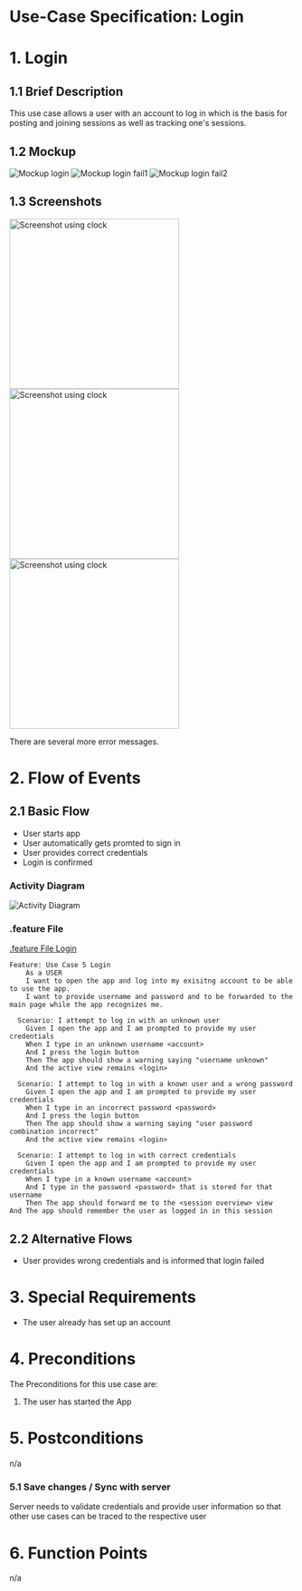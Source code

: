 # Use-Case Specification: Login

# 1. Login

## 1.1 Brief Description
This use case allows a user with an account to log in which is the basis for posting and joining sessions as well as tracking one's sessions.

## 1.2 Mockup
![Mockup login](../mockups/Login.png)
![Mockup login fail1](../mockups/Login_Fail1.png)
![Mockup login fail2](../mockups/Login_Fail2.png)

## 1.3 Screenshots
<img src="./Screenshots/UC5_Login_Screenshot.png" alt="Screenshot using clock" width="300"/> <img src="./Screenshots/UC5_Login_Screenshot2.png" alt="Screenshot using clock" width="300"/> <img src="./Screenshots/UC5_Login_Screenshot3.png" alt="Screenshot using clock" width="300"/>

There are several more error messages.

# 2. Flow of Events

## 2.1 Basic Flow
- User starts app
- User automatically gets promted to sign in
- User provides correct credentials
- Login is confirmed

### Activity Diagram
![Activity Diagram](../activity_diagrams/UC5_Login.png)

### .feature File
[.feature File Login](../../frontend/app/src/androidTest/assets/UC5_Login.feature)
```Cucumber
Feature: Use Case 5 Login
    As a USER
    I want to open the app and log into my exisitng account to be able to use the app.
    I want to provide username and password and to be forwarded to the main page while the app recognizes me.

  Scenario: I attempt to log in with an unknown user
    Given I open the app and I am prompted to provide my user credentials
    When I type in an unknown username <account>
    And I press the login button
    Then The app should show a warning saying "username unknown"
    And the active view remains <login>

  Scenario: I attempt to log in with a known user and a wrong password
    Given I open the app and I am prompted to provide my user credentials
    When I type in an incorrect password <password>
    And I press the login button
    Then The app should show a warning saying "user password combination incorrect"
    And the active view remains <login>

  Scenario: I attempt to log in with correct credentials
    Given I open the app and I am prompted to provide my user credentials
    When I type in a known username <account>
    And I type in the password <password> that is stored for that username
    Then The app should forward me to the <session overview> view
And The app should remember the user as logged in in this session
```

## 2.2 Alternative Flows
- User provides wrong credentials and is informed that login failed

# 3. Special Requirements
- The user already has set up an account

# 4. Preconditions
The Preconditions for this use case are:
1. The user has started the App

# 5. Postconditions
n/a

### 5.1 Save changes / Sync with server
Server needs to validate credentials and provide user information so that other use cases can be traced to the respective user

# 6. Function Points
n/a
